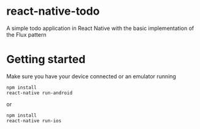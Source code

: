 # react-native-todo
A simple todo application in React Native with the basic implementation of the Flux pattern

# Getting started
Make sure you have your device connected or an emulator running
```
npm install 
react-native run-android
```
or
```
npm install 
react-native run-ios
```
